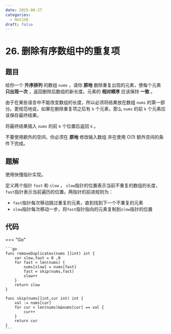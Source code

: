 ```yaml
---
date: 2025-06-27
categories:
  - Hot150
draft: false
---
```


# 26. 删除有序数组中的重复项

## 题目

给你一个 **升序排列** 的数组 `nums` ，请你 **原地** 删除重复出现的元素，使每个元素 **只出现一次** ，返回删除后数组的新长度。元素的 **相对顺序** 应该保持 **一致** 。

由于在某些语言中不能改变数组的长度，所以必须将结果放在数组 `nums` 的第一部分。更规范地说，如果在删除重复项之后有 `k` 个元素，那么 `nums` 的前 `k` 个元素应该保存最终结果。

将最终结果插入 `nums` 的前 `k` 个位置后返回 `k` 。

不要使用额外的空间，你必须在 **原地** 修改输入数组 并在使用 O(1) 额外空间的条件下完成。

<!-- more -->

## 题解

使用快慢指针实现。

定义两个指针 `fast` 和 `slow` ， `slow`指针的位置表示当前不重复的数组的长度，`fast`指针表示当前遍历的位置。两指针的前进规则为：

- `fast`指针每次移动跳过重复的元素，直到找到下一个不重复的元素
- `slow`指针每次移动一步，将`fast`指针指向的元素复制到`slow`指针的位置

## 代码

=== "Go"

    ```go
    func removeDuplicates(nums []int) int {
        var slow,fast = 0 ,0
        for fast < len(nums) {
            nums[slow] = nums[fast]
            fast = skip(nums,fast)
            slow++
        }
        return slow
    }

    func skip(nums[]int,cur int) int {
        val := nums[cur]
        for cur < len(nums)&&nums[cur] == val {
            cur++
        }
        return cur
    } 
    ```
